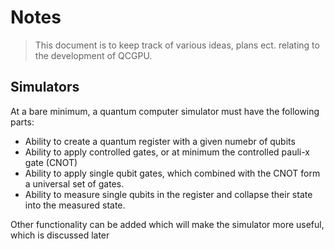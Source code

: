# Notes

> This document is to keep track of various ideas, plans ect. relating
> to the development of QCGPU.

## Simulators

At a bare minimum, a quantum computer simulator must have the following parts:

* Ability to create a quantum register with a given numebr of qubits
* Ability to apply controlled gates, or at minimum the controlled pauli-x gate (CNOT)
* Ability to apply single qubit gates, which combined with the CNOT form a universal set of gates.
* Ability to measure single qubits in the register and collapse their state into the measured state.

Other functionality can be added which will make the simulator more useful, which is discussed later
